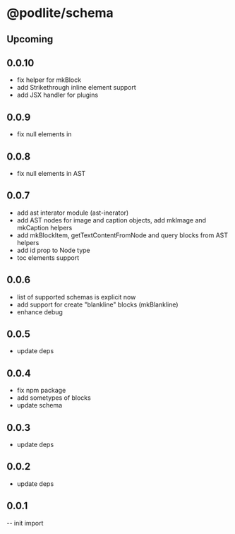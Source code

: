 # @podlite/schema

## Upcoming
## 0.0.10
- fix helper for mkBlock
- add Strikethrough inline element support
- add JSX handler for plugins
## 0.0.9
- fix null elements in 
## 0.0.8
- fix null elements in AST
## 0.0.7
- add ast interator module (ast-inerator) 
- add AST nodes for image and caption objects, add mkImage and mkCaption helpers 
- add mkBlockItem, getTextContentFromNode and query blocks from AST helpers
- add id prop to Node type
- toc elements support
## 0.0.6
- list of supported schemas is explicit now
- add support for create "blankline" blocks (mkBlankline)
- enhance debug
## 0.0.5
- update deps
## 0.0.4
- fix npm package
- add sometypes of blocks
- update schema
 
## 0.0.3
- update deps
## 0.0.2
- update deps

## 0.0.1
-- init import
